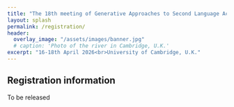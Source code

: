 ```yaml
---
title: "The 18th meeting of Generative Approaches to Second Language Acquisition           "
layout: splash
permalink: /registration/
header:
  overlay_image: "/assets/images/banner.jpg"
  # caption: 'Photo of the river in Cambridge, U.K.'
excerpt: "16-18th April 2026<br>University of Cambridge, U.K."
---
```


## Registration information

To be released

